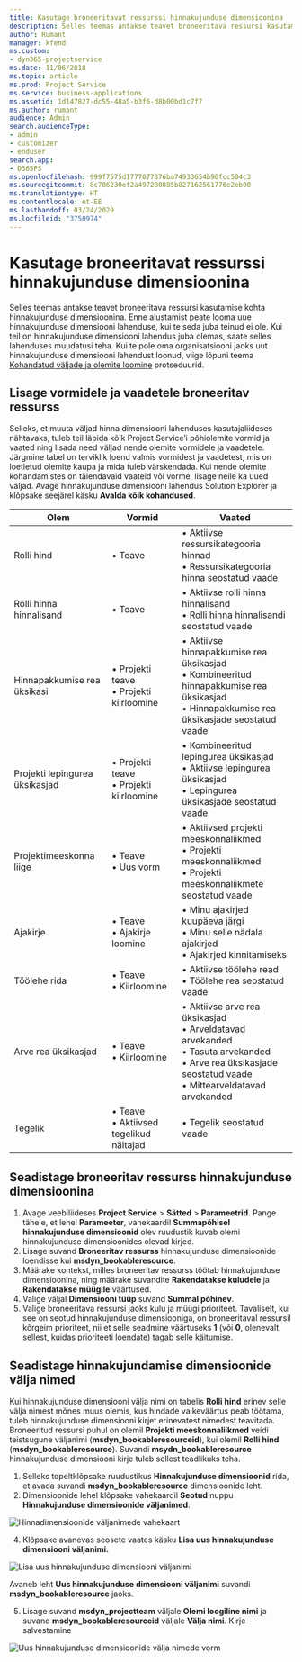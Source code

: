```yaml
---
title: Kasutage broneeritavat ressurssi hinnakujunduse dimensioonina
description: Selles teemas antakse teavet broneeritava ressursi kasutamise kohta hinnakujunduse dimensioonina.
author: Rumant
manager: kfend
ms.custom:
- dyn365-projectservice
ms.date: 11/06/2018
ms.topic: article
ms.prod: Project Service
ms.service: business-applications
ms.assetid: 1d147827-dc55-48a5-b3f6-d8b00bd1c7f7
ms.author: rumant
audience: Admin
search.audienceType:
- admin
- customizer
- enduser
search.app:
- D365PS
ms.openlocfilehash: 999f7575d1777077376ba74933654b90fcc504c3
ms.sourcegitcommit: 8c786230ef2a497280885b827162561776e2eb00
ms.translationtype: HT
ms.contentlocale: et-EE
ms.lasthandoff: 03/24/2020
ms.locfileid: "3750974"
---
```

# <a name="use-bookable-resource-as-a-pricing-dimension"></a>Kasutage broneeritavat ressurssi hinnakujunduse dimensioonina
Selles teemas antakse teavet broneeritava ressursi kasutamise kohta hinnakujunduse dimensioonina. Enne alustamist peate looma uue hinnakujunduse dimensiooni lahenduse, kui te seda juba teinud ei ole. Kui teil on hinnakujunduse dimensiooni lahendus juba olemas, saate selles lahenduses muudatusi teha. Kui te pole oma organisatsiooni jaoks uut hinnakujunduse dimensiooni lahendust loonud, viige lõpuni teema [Kohandatud väljade ja olemite loomine](create-custom-fields-entities.md) protseduurid.

## <a name="add-bookable-resource-to-forms-and-views"></a>Lisage vormidele ja vaadetele broneeritav ressurss
Selleks, et muuta väljad hinna dimensiooni lahenduses kasutajaliideses nähtavaks, tuleb teil läbida kõik Project Service’i põhiolemite vormid ja vaated ning lisada need väljad nende olemite vormidele ja vaadetele.
Järgmine tabel on terviklik loend valmis vormidest ja vaadetest, mis on loetletud olemite kaupa ja mida tuleb värskendada. Kui nende olemite kohandamistes on täiendavaid vaateid või vorme, lisage neile ka uued väljad.
Avage hinnakujunduse dimensiooni lahendus Solution Explorer ja klõpsake seejärel käsku **Avalda kõik kohandused**.


|   Olem        | Vormid   |Vaated        |
| ------------------------------|---------------------------------|----------------------------------|
|  Rolli hind|• Teave |• Aktiivse ressursikategooria hinnad<br> • Ressursikategooria hinna seostatud vaade|
|  Rolli hinna hinnalisand|• Teave|• Aktiivse rolli hinna hinnalisand<br>• Rolli hinna hinnalisandi seostatud vaade|
|  Hinnapakkumise rea üksikasi|• Projekti teave<br>• Projekti kiirloomine|• Aktiivse hinnapakkumise rea üksikasjad<br>• Kombineeritud hinnapakkumise rea üksikasjad<br>• Hinnapakkumise rea üksikasjade seostatud vaade|
|  Projekti lepingurea üksikasjad|• Projekti teave<br>• Projekti kiirloomine|• Kombineeritud lepingurea üksikasjad<br>• Aktiivse lepingurea üksikasjad<br>• Lepingurea üksikasjade seostatud vaade|
|  Projektimeeskonna liige|• Teave<br>• Uus vorm|• Aktiivsed projekti meeskonnaliikmed<br>• Projekti meeskonnaliikmed<br>• Projekti meeskonnaliikmete seostatud vaade|
|  Ajakirje|• Teave<br>• Ajakirje loomine|• Minu ajakirjed kuupäeva järgi<br>• Minu selle nädala ajakirjed<br>• Ajakirjed kinnitamiseks|
|  Töölehe rida|• Teave<br>• Kiirloomine|• Aktiivse töölehe read<br>• Töölehe rea seostatud vaade|
|  Arve rea üksikasjad|• Teave<br>• Kiirloomine|• Aktiivse arve rea üksikasjad<br>• Arveldatavad arvekanded<br>• Tasuta arvekanded<br>• Arve rea üksikasjade seostatud vaade<br>• Mittearveldatavad arvekanded|
|  Tegelik|• Teave<br>• Aktiivsed tegelikud näitajad|• Tegelik seostatud vaade|

## <a name="set-up-bookable-resource-as-a-pricing-dimension"></a>Seadistage broneeritav ressurss hinnakujunduse dimensioonina

1. Avage veebiliideses **Project Service** > **Sätted** > **Parameetrid**. Pange tähele, et lehel **Parameeter**, vahekaardil **Summapõhisel hinnakujunduse dimensioonid** olev ruudustik kuvab olemi hinnakujunduse dimensioonides olevad kirjed. 
2. Lisage suvand **Broneeritav ressurss** hinnakujunduse dimensioonide loendisse kui **msdyn_bookableresource**. 
3. Määrake kontekst, milles broneeritav ressurss töötab hinnakujunduse dimensioonina, ning määrake suvandite **Rakendatakse kuludele** ja **Rakendatakse müügile** väärtused.
4. Valige väljal **Dimensiooni tüüp** suvand **Summal põhinev**. 
5. Valige broneeritava ressursi jaoks kulu ja müügi prioriteet. Tavaliselt, kui see on seotud hinnakujunduse dimensiooniga, on broneeritaval ressursil kõrgeim prioriteet, nii et selle seadmine väärtuseks **1** (või **0**, olenevalt sellest, kuidas prioriteeti loendate) tagab selle käitumise.

## <a name="set-up-pricing-dimension-field-names"></a>Seadistage hinnakujundamise dimensioonide välja nimed

Kui hinnakujunduse dimensiooni välja nimi on tabelis **Rolli hind** erinev selle välja nimest mõnes muus olemis, kus hindade vaikeväärtus peab töötama, tuleb hinnakujunduse dimensiooni kirjet erinevatest nimedest teavitada.    
Broneeritud ressursi puhul on olemil **Projekti meeskonnaliikmed** veidi teistsugune väljanimi (**msdyn_bookableresourceid**), kui olemil **Rolli hind** (**msdyn_bookableresource**). Suvandi **msydn_bookableresource** hinnakujunduse dimensiooni kirje tuleb sellest teadlikuks teha. 
1. Selleks topeltklõpsake ruudustikus **Hinnakujunduse dimensioonid** rida, et avada suvandi **msdyn_bookableresource** dimensioonide leht.
2. Dimensioonide lehel klõpsake vahekaardil **Seotud** nuppu **Hinnakujunduse dimensioonide väljanimed**.

 ![Hinnadimensioonide väljanimede vahekaart](media/PD-fieldname.png)

4. Klõpsake avanevas seosete vaates käsku **Lisa uus hinnakujunduse dimensiooni väljanimi.**

 ![Lisa uus hinnakujunduse dimensiooni väljanimi](media/Add-NewPD-fieldname.png)


Avaneb leht **Uus hinnakujunduse dimensiooni väljanimi** suvandi **msdyn_bookableresource** jaoks. 

5. Lisage suvand **msdyn_projectteam** väljale **Olemi loogiline nimi** ja suvand **msdyn_bookableresourceid** väljale **Välja nimi**. Kirje salvestamine

 ![Uus hinnakujunduse dimensioonide välja nimede vorm](media/PD-fieldname-Added.png)
